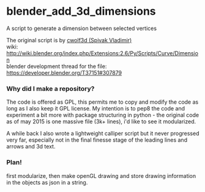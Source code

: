 # blender_add_3d_dimensions
A script to generate a dimension between selected vertices

The original script is by [cwolf3d (Spivak Vladimir)](http://cwolf3d.korostyshev.net/)  
wiki: http://wiki.blender.org/index.php/Extensions:2.6/Py/Scripts/Curve/Dimension  
blender development thread for the file: https://developer.blender.org/T37151#307879  

### Why did I make a repository?

The code is offered as GPL, this permits me to copy and modify the code as long as I also keep it GPL license. My intention is to pep8 the code and experiment a bit more with package structuring in python - the original code as of may 2015 is one massive file (3k+ lines), i'd like to see it modularized. 

A while back I also wrote a lightweight calliper script but it never progressed very far, especially not in the final finesse stage of the leading lines and arrows and 3d text.

### Plan!

first modularize, then make openGL drawing and store drawing information in the objects as json in a string.
